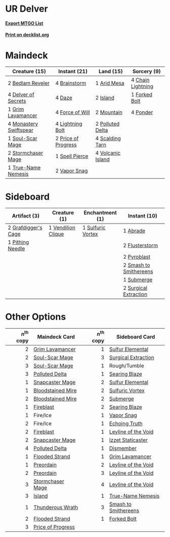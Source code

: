 # UR Delver

#### [Export MTGO List](../collection/UR%20Delver/UR%20Delver.txt)
#### [Print on decklist.org](http://decklist.org/?deckmain=1%09Arid%20Mesa%0A2%09Bedlam%20Reveler%0A4%09Brainstorm%0A4%09Chain%20Lightning%0A4%09Daze%0A4%09Delver%20of%20Secrets%0A4%09Force%20of%20Will%0A1%09Forked%20Bolt%0A1%09Grim%20Lavamancer%0A2%09Island%0A4%09Lightning%20Bolt%0A4%09Monastery%20Swiftspear%0A2%09Mountain%0A2%09Polluted%20Delta%0A4%09Ponder%0A2%09Price%20of%20Progress%0A4%09Scalding%20Tarn%0A1%09Soul-Scar%20Mage%0A1%09Spell%20Pierce%0A2%09Stormchaser%20Mage%0A1%09True-Name%20Nemesis%0A2%09Vapor%20Snag%0A4%09Volcanic%20Island&deckside=1%09Abrade%0A2%09Flusterstorm%0A2%09Grafdigger's%20Cage%0A1%09Pithing%20Needle%0A2%09Pyroblast%0A2%09Smash%20to%20Smithereens%0A1%09Submerge%0A1%09Sulfuric%20Vortex%0A2%09Surgical%20Extraction%0A1%09Vendilion%20Clique)
# Maindeck

|                                          Creature (15)                                          |                                         Instant (21)                                         |                                         Land (15)                                          |                                        Sorcery (9)                                         |
|-------------------------------------------------------------------------------------------------|----------------------------------------------------------------------------------------------|--------------------------------------------------------------------------------------------|--------------------------------------------------------------------------------------------|
|2 [Bedlam Reveler](http://gatherer.wizards.com/Pages/Card/Details.aspx?multiverseid=414415)      |4 [Brainstorm](http://gatherer.wizards.com/Pages/Card/Details.aspx?multiverseid=382871)       |1 [Arid Mesa](http://gatherer.wizards.com/Pages/Card/Details.aspx?multiverseid=426054)      |4 [Chain Lightning](http://gatherer.wizards.com/Pages/Card/Details.aspx?multiverseid=217977)|
|4 [Delver of Secrets](http://gatherer.wizards.com/Pages/Card/Details.aspx?multiverseid=439326)   |4 [Daze](http://gatherer.wizards.com/Pages/Card/Details.aspx?multiverseid=413586)             |2 [Island](http://gatherer.wizards.com/Pages/Card/Details.aspx?multiverseid=439602)         |1 [Forked Bolt](http://gatherer.wizards.com/Pages/Card/Details.aspx?multiverseid=401702)    |
|1 [Grim Lavamancer](http://gatherer.wizards.com/Pages/Card/Details.aspx?multiverseid=234706)     |4 [Force of Will](http://gatherer.wizards.com/Pages/Card/Details.aspx?multiverseid=382943)    |2 [Mountain](http://gatherer.wizards.com/Pages/Card/Details.aspx?multiverseid=439604)       |4 [Ponder](http://gatherer.wizards.com/Pages/Card/Details.aspx?multiverseid=244313)         |
|4 [Monastery Swiftspear](http://gatherer.wizards.com/Pages/Card/Details.aspx?multiverseid=438706)|4 [Lightning Bolt](http://gatherer.wizards.com/Pages/Card/Details.aspx?multiverseid=234704)   |2 [Polluted Delta](http://gatherer.wizards.com/Pages/Card/Details.aspx?multiverseid=405104) |                                                                                            |
|1 [Soul-Scar Mage](http://gatherer.wizards.com/Pages/Card/Details.aspx?multiverseid=426850)      |2 [Price of Progress](http://gatherer.wizards.com/Pages/Card/Details.aspx?multiverseid=234714)|4 [Scalding Tarn](http://gatherer.wizards.com/Pages/Card/Details.aspx?multiverseid=426069)  |                                                                                            |
|2 [Stormchaser Mage](http://gatherer.wizards.com/Pages/Card/Details.aspx?multiverseid=407669)    |1 [Spell Pierce](http://gatherer.wizards.com/Pages/Card/Details.aspx?multiverseid=425876)     |4 [Volcanic Island](http://gatherer.wizards.com/Pages/Card/Details.aspx?multiverseid=383147)|                                                                                            |
|1 [True-Name Nemesis](http://gatherer.wizards.com/Pages/Card/Details.aspx?multiverseid=376562)   |2 [Vapor Snag](http://gatherer.wizards.com/Pages/Card/Details.aspx?multiverseid=397738)       |                                                                                            |                                                                                            |


# Sideboard

|                                         Artifact (3)                                         |                                        Creature (1)                                         |                                      Enchantment (1)                                       |                                          Instant (10)                                           |
|----------------------------------------------------------------------------------------------|---------------------------------------------------------------------------------------------|--------------------------------------------------------------------------------------------|-------------------------------------------------------------------------------------------------|
|2 [Grafdigger's Cage](http://gatherer.wizards.com/Pages/Card/Details.aspx?multiverseid=426046)|1 [Vendilion Clique](http://gatherer.wizards.com/Pages/Card/Details.aspx?multiverseid=370390)|1 [Sulfuric Vortex](http://gatherer.wizards.com/Pages/Card/Details.aspx?multiverseid=383117)|1 [Abrade](http://gatherer.wizards.com/Pages/Card/Details.aspx?multiverseid=430772)              |
|1 [Pithing Needle](http://gatherer.wizards.com/Pages/Card/Details.aspx?multiverseid=425815)   |                                                                                             |                                                                                            |2 [Flusterstorm](http://gatherer.wizards.com/Pages/Card/Details.aspx?multiverseid=382942)        |
|                                                                                              |                                                                                             |                                                                                            |2 [Pyroblast](http://gatherer.wizards.com/Pages/Card/Details.aspx?multiverseid=159243)           |
|                                                                                              |                                                                                             |                                                                                            |2 [Smash to Smithereens](http://gatherer.wizards.com/Pages/Card/Details.aspx?multiverseid=397795)|
|                                                                                              |                                                                                             |                                                                                            |1 [Submerge](http://gatherer.wizards.com/Pages/Card/Details.aspx?multiverseid=21296)             |
|                                                                                              |                                                                                             |                                                                                            |2 [Surgical Extraction](http://gatherer.wizards.com/Pages/Card/Details.aspx?multiverseid=397706) |


# Other Options

|*n*<sup>th</sup> copy|                                       Maindeck Card                                        |*n*<sup>th</sup> copy|                                        Sideboard Card                                         |
|--------------------:|--------------------------------------------------------------------------------------------|--------------------:|-----------------------------------------------------------------------------------------------|
|                    2|[Grim Lavamancer](http://gatherer.wizards.com/Pages/Card/Details.aspx?multiverseid=234706)  |                    1|[Sulfur Elemental](http://gatherer.wizards.com/Pages/Card/Details.aspx?multiverseid=122416)    |
|                    2|[Soul-Scar Mage](http://gatherer.wizards.com/Pages/Card/Details.aspx?multiverseid=426850)   |                    3|[Surgical Extraction](http://gatherer.wizards.com/Pages/Card/Details.aspx?multiverseid=397706) |
|                    3|[Soul-Scar Mage](http://gatherer.wizards.com/Pages/Card/Details.aspx?multiverseid=426850)   |                    1|Rough/Tumble                                                                                   |
|                    3|[Polluted Delta](http://gatherer.wizards.com/Pages/Card/Details.aspx?multiverseid=405104)   |                    1|[Searing Blaze](http://gatherer.wizards.com/Pages/Card/Details.aspx?multiverseid=270873)       |
|                    1|[Snapcaster Mage](http://gatherer.wizards.com/Pages/Card/Details.aspx?multiverseid=425875)  |                    2|[Sulfur Elemental](http://gatherer.wizards.com/Pages/Card/Details.aspx?multiverseid=122416)    |
|                    1|[Bloodstained Mire](http://gatherer.wizards.com/Pages/Card/Details.aspx?multiverseid=405094)|                    2|[Sulfuric Vortex](http://gatherer.wizards.com/Pages/Card/Details.aspx?multiverseid=383117)     |
|                    2|[Bloodstained Mire](http://gatherer.wizards.com/Pages/Card/Details.aspx?multiverseid=405094)|                    2|[Submerge](http://gatherer.wizards.com/Pages/Card/Details.aspx?multiverseid=21296)             |
|                    1|[Fireblast](http://gatherer.wizards.com/Pages/Card/Details.aspx?multiverseid=234736)        |                    2|[Searing Blaze](http://gatherer.wizards.com/Pages/Card/Details.aspx?multiverseid=270873)       |
|                    1|Fire/Ice                                                                                    |                    1|[Vapor Snag](http://gatherer.wizards.com/Pages/Card/Details.aspx?multiverseid=397738)          |
|                    2|Fire/Ice                                                                                    |                    1|[Echoing Truth](http://gatherer.wizards.com/Pages/Card/Details.aspx?multiverseid=370394)       |
|                    2|[Fireblast](http://gatherer.wizards.com/Pages/Card/Details.aspx?multiverseid=234736)        |                    1|[Leyline of the Void](http://gatherer.wizards.com/Pages/Card/Details.aspx?multiverseid=205013) |
|                    2|[Snapcaster Mage](http://gatherer.wizards.com/Pages/Card/Details.aspx?multiverseid=425875)  |                    1|[Izzet Staticaster](http://gatherer.wizards.com/Pages/Card/Details.aspx?multiverseid=253638)   |
|                    4|[Polluted Delta](http://gatherer.wizards.com/Pages/Card/Details.aspx?multiverseid=405104)   |                    1|[Dismember](http://gatherer.wizards.com/Pages/Card/Details.aspx?multiverseid=397830)           |
|                    1|[Flooded Strand](http://gatherer.wizards.com/Pages/Card/Details.aspx?multiverseid=405098)   |                    1|[Grim Lavamancer](http://gatherer.wizards.com/Pages/Card/Details.aspx?multiverseid=234706)     |
|                    1|[Preordain](http://gatherer.wizards.com/Pages/Card/Details.aspx?multiverseid=265979)        |                    2|[Leyline of the Void](http://gatherer.wizards.com/Pages/Card/Details.aspx?multiverseid=205013) |
|                    2|[Preordain](http://gatherer.wizards.com/Pages/Card/Details.aspx?multiverseid=265979)        |                    3|[Leyline of the Void](http://gatherer.wizards.com/Pages/Card/Details.aspx?multiverseid=205013) |
|                    3|[Stormchaser Mage](http://gatherer.wizards.com/Pages/Card/Details.aspx?multiverseid=407669) |                    4|[Leyline of the Void](http://gatherer.wizards.com/Pages/Card/Details.aspx?multiverseid=205013) |
|                    3|[Island](http://gatherer.wizards.com/Pages/Card/Details.aspx?multiverseid=439602)           |                    1|[True-Name Nemesis](http://gatherer.wizards.com/Pages/Card/Details.aspx?multiverseid=376562)   |
|                    1|[Thunderous Wrath](http://gatherer.wizards.com/Pages/Card/Details.aspx?multiverseid=425938) |                    3|[Smash to Smithereens](http://gatherer.wizards.com/Pages/Card/Details.aspx?multiverseid=397795)|
|                    2|[Flooded Strand](http://gatherer.wizards.com/Pages/Card/Details.aspx?multiverseid=405098)   |                    1|[Forked Bolt](http://gatherer.wizards.com/Pages/Card/Details.aspx?multiverseid=401702)         |
|                    3|[Price of Progress](http://gatherer.wizards.com/Pages/Card/Details.aspx?multiverseid=234714)|                     |                                                                                               |

